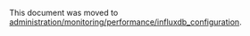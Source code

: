 This document was moved to [administration/monitoring/performance/influxdb_configuration](../administration/monitoring/performance/influxdb_configuration.md).
